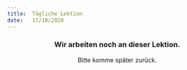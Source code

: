 ```yaml
---
title:  Tägliche Lektion
date:   17/10/2020
---
```


### <center>Wir arbeiten noch an dieser Lektion.</center>
<center>Bitte komme später zurück.</center>